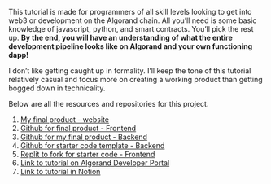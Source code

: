 This tutorial is made for programmers of all skill levels looking to get into web3 or development on the Algorand chain.  All you’ll need is some basic knowledge of javascript, python, and smart contracts.  You’ll pick the rest up.  **By the end, you will have an understanding of what the entire development pipeline looks like on Algorand and your own functioning dapp!**

I don’t like getting caught up in formality.  I’ll keep the tone of this tutorial relatively casual and focus more on creating a working product than getting bogged down in technicality.

Below are all the resources and repositories for this project.

1. [My final product - website](https://song-vote-algorand-final-frontend.antony-ss.repl.co/)
2. [Github for final product - Frontend](https://github.com/Antony-SS/Song-Vote-Algorand-Final-Frontend)
3. [Github for my final product - Backend](https://github.com/Antony-SS/Song-Vote-Algorand-Final-Backend)
4. [Github for starter code template - Backend](https://github.com/Antony-SS/Final-Template-Backend-Algorand-SongVote.git)
5. [Replit to fork for starter code - Frontend](https://replit.com/@Antony-SS/Song-Vote-Algorand-Starter-Project-Front-End?v=1)
6. [Link to tutorial on Algorand Developer Portal](https://developer.algorand.org/tutorials/song-vote-on-algorand-create-and-deploy-a-fully-functioning-dapp/)
7. [Link to tutorial in Notion](https://www.notion.so/Algorand-Tutorial-Song-Vote-2950cc0affbf48e2a7c673d09dce5332)
